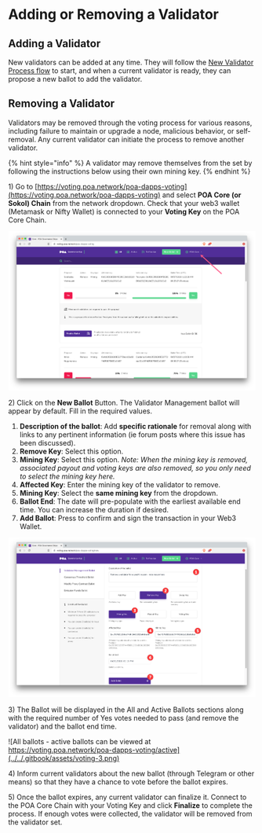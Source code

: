 # Adding or Removing a Validator

## Adding a Validator

New validators can be added at any time. They will follow the [New Validator Process flow](https://github.com/poanetwork/wiki/wiki/Validator-Node-on-AWS) to start, and when a current validator is ready, they can propose a new ballot to add the validator.

## Removing a Validator

Validators may be removed through the voting process for various reasons, including failure to maintain or upgrade a node, malicious behavior, or self-removal. Any current validator can initiate the process to remove another validator.

{% hint style="info" %}
A validator may remove themselves from the set by following the instructions below using their own mining key.
{% endhint %}

1\) Go to [https://voting.poa.network/poa-dapps-voting](https://voting.poa.network/poa-dapps-voting)  and select **POA Core \(or Sokol\) Chain** from the network dropdown. Check that your web3 wallet \(Metamask or Nifty Wallet\) is connected to your **Voting Key** on the POA Core Chain.

![](../../.gitbook/assets/voting-1.png)

2\) Click on the **New Ballot** Button. The Validator Management ballot will appear by default. Fill in the required values.

1. **Description of the ballot**: Add **specific rationale** for removal along with links to any pertinent information \(ie forum posts where this issue has been discussed\).
2. **Remove Key**: Select this option.
3. **Mining Key**: Select this option. _Note: When the mining key is removed, associated payout and voting keys are also removed, so you only need to select the mining key here._
4. **Affected Key**: Enter the mining key of the validator to remove.
5. **Mining Key**:  Select the **same mining key** from the dropdown.
6. **Ballot End**: The date will pre-populate with the earliest available end time. You can increase the duration if desired.
7. **Add Ballot**: Press to confirm and sign the transaction in your Web3 Wallet.

![New Ballot to Remove a Validator](../../.gitbook/assets/voting-2.png)

3\) The Ballot will be displayed in the All and Active Ballots sections along with the required number of Yes votes needed to pass \(and remove the validator\) and the ballot end time. 

![All ballots - active ballots can be viewed at https://voting.poa.network/poa-dapps-voting/active](../../.gitbook/assets/voting-3.png)

4\) Inform current validators about the new ballot \(through Telegram or other means\) so that they have a chance to vote before the ballot expires. 

5\) Once the ballot expires, any current validator can finalize it. Connect to the POA Core Chain with your Voting Key and click **Finalize** to complete the process. If enough votes were collected, the validator will be removed from the validator set.

